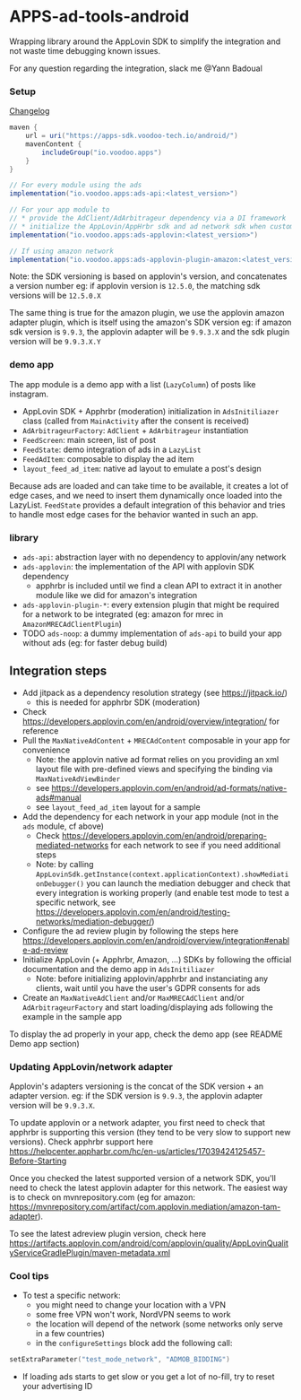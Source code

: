 # APPS-ad-tools-android

Wrapping library around the AppLovin SDK to simplify the integration and not waste time debugging
known issues.

For any question regarding the integration, slack me @Yann Badoual

### Setup

[Changelog](https://github.com/VoodooTeam/APPS-ad-tools-android/releases)

```groovy
maven {
    url = uri("https://apps-sdk.voodoo-tech.io/android/")
    mavenContent {
        includeGroup("io.voodoo.apps")
    }
}

// For every module using the ads
implementation("io.voodoo.apps:ads-api:<latest_version>")

// For your app module to 
// * provide the AdClient/AdArbitrageur dependency via a DI framework
// * initialize the AppLovin/AppHrbr sdk and ad network sdk when custom configuration is necessary (eg: amazon, facebook, ...)
implementation("io.voodoo.apps:ads-applovin:<latest_version>")

// If using amazon network
implementation("io.voodoo.apps:ads-applovin-plugin-amazon:<latest_version>")
```

Note: the SDK versioning is based on applovin's version, and concatenates a version number
eg: if applovin version is `12.5.0`, the matching sdk versions will be `12.5.0.X`

The same thing is true for the amazon plugin, we use the applovin amazon adapter plugin,
which is itself using the amazon's SDK version
eg: if amazon sdk version is `9.9.3`, the applovin adapter will be `9.9.3.X` and the sdk plugin
version will be `9.9.3.X.Y`

### demo app

The app module is a demo app with a list (`LazyColumn`) of posts like instagram.

* AppLovin SDK + Apphrbr (moderation) initialization in `AdsInitiliazer` class (called
  from `MainActivity` after the consent is received)
* `AdArbitrageurFactory`: `AdClient` + `AdArbitrageur` instantiation
* `FeedScreen`: main screen, list of post
* `FeedState`: demo integration of ads in a `LazyList`
* `FeedAdItem`: composable to display the ad item
* `layout_feed_ad_item`: native ad layout to emulate a post's design

Because ads are loaded and can take time to be available, it creates a lot of edge cases, and we
need to insert them dynamically once loaded into the LazyList. `FeedState` provides a default
integration of this behavior and tries to handle most edge cases for the behavior wanted in such an
app.

### library

* `ads-api`: abstraction layer with no dependency to applovin/any network
* `ads-applovin`: the implementation of the API with applovin SDK dependency
    * apphrbr is included until we find a clean API to extract it in another module like we did for
      amazon's integration
* `ads-applovin-plugin-*`: every extension plugin that might be required for a network to be
  integrated (eg: amazon for mrec in `AmazonMRECAdClientPlugin`)
* TODO `ads-noop`: a dummy implementation of `ads-api` to build your app without ads (eg: for faster
  debug build)

## Integration steps

* Add jitpack as a dependency resolution strategy (see https://jitpack.io/)
    * this is needed for apphrbr SDK (moderation)
* Check https://developers.applovin.com/en/android/overview/integration/ for reference
* Pull the `MaxNativeAdContent` + `MRECAdContent` composable in your app for convenience
    * Note: the applovin native ad format relies on you providing an xml layout file with
      pre-defined views and specifying the binding via `MaxNativeAdViewBinder`
    * see https://developers.applovin.com/en/android/ad-formats/native-ads#manual
  * see `layout_feed_ad_item` layout for a sample
* Add the dependency for each network in your app module (not in the `ads` module, cf above)
    * Check https://developers.applovin.com/en/android/preparing-mediated-networks for each network
      to see if you need additional steps
    * Note: by calling `AppLovinSdk.getInstance(context.applicationContext).showMediationDebugger()`
      you can launch the mediation debugger and check that every integration is working properly
      (and enable test mode to test a specific network,
      see https://developers.applovin.com/en/android/testing-networks/mediation-debugger/)
* Configure the ad review plugin by following the steps
  here https://developers.applovin.com/en/android/overview/integration#enable-ad-review
* Initialize AppLovin (+ Apphrbr, Amazon, ...) SDKs by following the official documentation and the
  demo app in `AdsInitiliazer`
    * Note: before initializing applovin/apphrbr and instanciating any clients, wait until you have
      the user's GDPR consents for ads
* Create an `MaxNativeAdClient` and/or `MaxMRECAdClient` and/or `AdArbitrageurFactory` and start
  loading/displaying ads following the example in the sample app

To display the ad properly in your app, check the demo app (see README Demo app section)

### Updating AppLovin/network adapter

Applovin's adapters versioning is the concat of the SDK version + an adapter version. eg: if the SDK
version is `9.9.3`, the applovin adapter version will be `9.9.3.X`.

To update applovin or a network adapter, you first need to check that apphrbr is supporting this
version (they tend to be very slow to support new versions). Check apphrbr support
here https://helpcenter.appharbr.com/hc/en-us/articles/17039424125457-Before-Starting

Once you checked the latest supported version of a network SDK, you'll need to check the latest
applovin adapter for this network. The easiest way is to check on mvnrepository.com
(eg for amazon: https://mvnrepository.com/artifact/com.applovin.mediation/amazon-tam-adapter).

To see the latest adreview plugin version, check
here https://artifacts.applovin.com/android/com/applovin/quality/AppLovinQualityServiceGradlePlugin/maven-metadata.xml

### Cool tips

* To test a specific network:
    * you might need to change your location with a VPN
    * some free VPN won't work, NordVPN seems to work
    * the location will depend of the network (some networks only serve in a few countries)
  * in the `configureSettings` block add the following call:

```kotlin
setExtraParameter("test_mode_network", "ADMOB_BIDDING")
```

* If loading ads starts to get slow or you get a lot of no-fill, try to reset your advertising ID 
